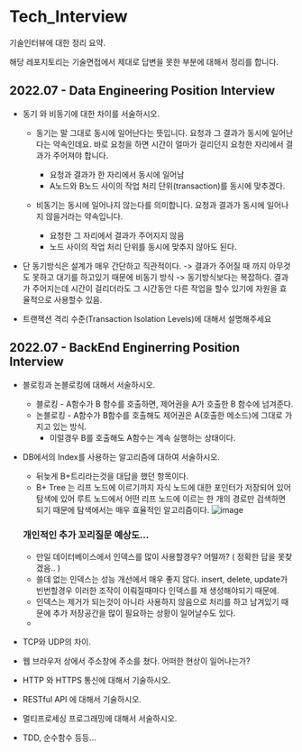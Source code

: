# Tech_Interview
기술인터뷰에 대한 정리 요약.


해당 레포지토리는 기술면접에서 제대로 답변을 못한 부분에 대해서 정리를 합니다.

## 2022.07 - Data Engineering Position Interview
- 동기 와 비동기에 대한 차이를 서술하시오.
  - 동기는 말 그대로 동시에 일어난다는 뜻입니다. 요청과 그 결과가 동시에 일어난다는 약속인데요. 바로 요청을 하면 시간이 얼마가 걸리던지 요청한 자리에서 결과가 주어져야 합니다.
    - 요청과 결과가 한 자리에서 동시에 일어남
    - A노드와 B노드 사이의 작업 처리 단위(transaction)를 동시에 맞추겠다.
  
  - 비동기는 동시에 일어나지 않는다를 의미합니다. 요청과 결과가 동시에 일어나지 않을거라는 약속입니다. 
    - 요청한 그 자리에서 결과가 주어지지 않음
    - 노드 사이의 작업 처리 단위를 동시에 맞추지 않아도 된다.

 - 단 동기방식은 설계가 매우 간단하고 직관적이다. -> 결과가 주어질 때 까지 아무것도 못하고 대기를 하고있기 때문에
   비동기 방식 -> 동기방식보다는 복잡하다. 결과가 주어지는데 시간이 걸리더라도 그 시간동안 다른 작업을 할수 있기에 자원을 효율적으로 사용할수 있음.
   
- 트랜잭션 격리 수준(Transaction Isolation Levels)에 대해서 설명해주세요
  

## 2022.07 - BackEnd Enginerring Position Interview
- 블로킹과 논블로킹에 대해서 서술하시오.
  - 블로킹 - A함수가 B 함수를 호출하면, 제어권을 A가 호출한 B 함수에 넘겨준다.
  - 논블로킹 - A함수가 B함수를 호출해도 제어권은 A(호출한 메소드)에 그대로 가지고 있는 방식.
    - 이럴경우 B를 호출해도 A함수는 계속 실행하는 상태이다.
    
- DB에서의 Index를 사용하는 알고리즘에 대하여 서술하시오.
  - 뒤늦게 B+트리라는것을 대답을 했던 항목이다.
  - B+ Tree 는 리프 노드에 이르기까지 자식 노드에 대한 포인터가 저장되어 있어 탐색에 있어 루트 노드에서 어떤 리프 노드에 이르는 한 개의 경로만 검색하면 되기 때문에 탐색에서는 매우 효율적인 알고리즘이다.
  ![image](https://user-images.githubusercontent.com/39583653/180003724-309b52f2-708d-4b94-be66-d4de9cbd3066.png)
  
  ### 개인적인 추가 꼬리질문 예상도... 
  - 만일 데이터베이스에서 인덱스를 많이 사용할경우? 어떨까? ( 정확한 답을 못찾겠음.. )
  - 쓸데 없는 인덱스는 성능 개선에서 매우 좋지 않다. insert, delete, update가 빈번할경우 이러한 조작이 이뤄질때마다 인덱스를 재 생성해야되기 때문에.
  - 인덱스는 제거가 되는것이 아니라 사용하지 않음으로 처리를 하고 남겨있기 때문에 추가 저장공간을 많이 필요하는 상황이 일어날수도 있다.
  - 

- TCP와 UDP의 차이.

- 웹 브라우저 상에서 주소창에 주소를 쳤다. 어떠한 현상이 일어나는가?

- HTTP 와 HTTPS 통신에 대해서 기술하시오.

- RESTful API 에 대해서 기술하시오.

- 멀티프로세싱 프로그래밍에 대해서 서술하시오.

- TDD, 순수함수 등등...

